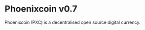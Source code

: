 Phoenixcoin v0.7
================

Phoenixcoin (PXC) is a decentralised open source digital currency.
